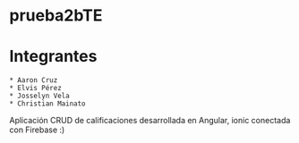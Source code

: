 # prueba2bTE

# Integrantes

    * Aaron Cruz
    * Elvis Pérez
    * Josselyn Vela
    * Christian Mainato

Aplicación CRUD de calificaciones desarrollada en Angular, ionic conectada con Firebase :)
